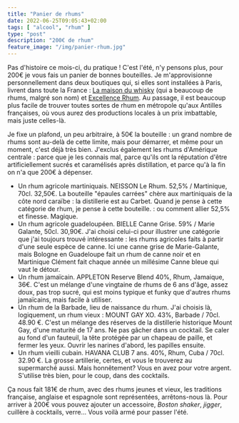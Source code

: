 ```yaml
---
title: "Panier de rhums"
date: 2022-06-25T09:05:43+02:00
tags: [ "alcool", "rhum" ]
type: "post"
description: "200€ de rhum"
feature_image: "/img/panier-rhum.jpg"
---
```


Pas d'histoire ce mois-ci, du pratique ! C'est l'été, n'y pensons plus, pour 200€ je vous fais un panier de bonnes bouteilles.<!--more--> Je m'approvisionne personnellement dans deux boutiques qui, si elles sont installées à Paris, livrent dans toute la France : [La maison du whisky](https://goo.gl/maps/jxkbkd8BVk7v9s969) (qui a beaucoup de rhums, malgré son nom) et [Excellence Rhum](https://g.page/excellencerhum). Au passage, il est beaucoup plus facile de trouver toutes sortes de rhum en métropole qu'aux Antilles françaises, où vous aurez des productions locales à un prix imbattable, mais juste celles-là.

Je fixe un plafond, un peu arbitraire, à 50€ la bouteille : un grand nombre de rhums sont au-delà de cette limite, mais pour démarrer, et même pour un moment, c'est déjà très bien. J'exclus également les rhums d'Amérique centrale : parce que je les connais mal, parce qu'ils ont la réputation d'être artificiellement sucrés et caramélisés après distillation, et parce qu'à la fin on n'a que 200€ à dépenser.

  - Un rhum agricole martiniquais. NEISSON Le Rhum. 52,5% / Martinique, 70cl. 32,50€. La bouteille "épaules carrées" chère aux martiniquais de la côte nord caraïbe : la distillerie est au Carbet. Quand je pense à cette catégorie de rhum, je pense à cette bouteille. : ou comment allier 52,5% et finesse. Magique.
  - Un rhum agricole guadeloupéen. BIELLE Canne Grise. 59% / Marie Galante, 50cl. 30,90€. J'ai choisi celui-ci pour illustrer une catégorie que j'ai toujours trouvé intéressante : les rhums agricoles faits à partir d'une seule espèce de canne. Ici une canne grise de Marie-Galante, mais Bologne en Guadeloupe fait un rhum de canne noir et en Martinique Clément fait chaque année un millésime Canne bleue qui vaut le détour.
  - Un rhum jamaïcain. APPLETON Reserve Blend 40%, Rhum, Jamaique, 36€. C'est un mélange d'une vingtaine de rhums de 6 ans d'âge, assez doux, pas trop sucré, qui est moins typique et funky que d'autres rhums jamaïcains, mais facile à utiliser.
  - Un rhum de la Barbade, lieu de naissance du rhum. J'ai choisis là, logiquement, un rhum vieux : MOUNT GAY XO. 43%, Barbade / 70cl. 48.90 €. C'est un mélange des réserves de la distillerie historique Mount Gay, d'une maturité de 17 ans. Ne pas gâcher dans un cocktail. Se caler au fond d'un fauteuil, la tête protégée par un chapeau de paille, et fermer les yeux. Ouvrir les narines d'abord, les papilles ensuite.
  - Un rhum vieilli cubain. HAVANA CLUB 7 ans. 40%, Rhum, Cuba / 70cl. 32.90 €. La grosse artillerie, certes, et vous le trouverez au supermarché aussi. Mais honnêtement? Vous en avez pour votre argent. S'utilise très bien, pour le coup, dans des cocktails.

Ça nous fait 181€ de rhum, avec des rhums jeunes et vieux, les traditions française, anglaise et espagnole sont représentées, arrêtons-nous là. Pour arriver à 200€ vous pouvez ajouter un accessoire, _Boston shaker_, _jigger_, cuillère à cocktails, verre... Vous voilà armé pour passer l'été.